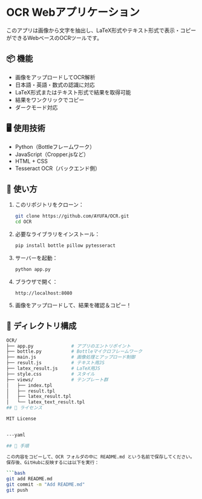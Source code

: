 # OCR Webアプリケーション

このアプリは画像から文字を抽出し、LaTeX形式やテキスト形式で表示・コピーができるWebベースのOCRツールです。

## 📦 機能

- 画像をアップロードしてOCR解析
- 日本語・英語・数式の認識に対応
- LaTeX形式またはテキスト形式で結果を取得可能
- 結果をワンクリックでコピー
- ダークモード対応

## 🖥️ 使用技術

- Python（Bottleフレームワーク）
- JavaScript（Cropper.jsなど）
- HTML + CSS
- Tesseract OCR（バックエンド側）

## 🚀 使い方

1. このリポジトリをクローン：
   ```bash
   git clone https://github.com/AYUFA/OCR.git
   cd OCR

2. 必要なライブラリをインストール：
   ```bash
   pip install bottle pillow pytesseract

3. サーバーを起動：
   ```bash
   python app.py
   
4. ブラウザで開く：
   ```arduino
   http://localhost:8080
   
5. 画像をアップロードして、結果を確認＆コピー！

## 📂 ディレクトリ構成

   ```bash
OCR/
├── app.py              # アプリのエントリポイント
├── bottle.py           # Bottleマイクロフレームワーク
├── main.js             # 画像処理とアップロード制御
├── result.js           # テキスト用JS
├── latex_result.js     # LaTeX用JS
├── style.css           # スタイル
├── views/              # テンプレート群
│   ├── index.tpl
│   ├── result.tpl
│   ├── latex_result.tpl
│   └── latex_text_result.tpl
## 📄 ライセンス

MIT License


   ---yaml

## 📝 手順

この内容をコピーして、OCR フォルダの中に README.md という名前で保存してください。  
保存後、GitHubに反映するには以下を実行：

   ```bash
git add README.md
git commit -m "Add README.md"
git push
